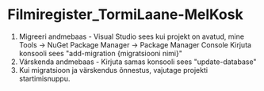 # Filmiregister_TormiLaane-MelKosk

1. Migreeri andmebaas - Visual Studio sees kui projekt on avatud, mine Tools -> NuGet Package Manager -> Package Manager Console
Kirjuta konsooli sees "add-migration {migratsiooni nimi}"
2. Värskenda andmebaas - Kirjuta samas konsooli sees "update-database"
3. Kui migratsioon ja värskendus õnnestus, vajutage projekti startimisnuppu.
